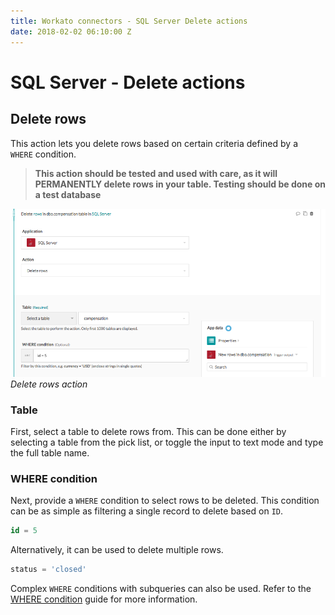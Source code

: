 ```yaml
---
title: Workato connectors - SQL Server Delete actions
date: 2018-02-02 06:10:00 Z
---
```


# SQL Server - Delete actions

## Delete rows

This action lets you delete rows based on certain criteria defined by a ` WHERE` condition.

> **This action should be tested and used with care, as it will PERMANENTLY delete rows in your table. Testing should be done on a test database**

![Delete action](/assets/images/mssql/delete-rows-action.png)
*Delete rows action*

### Table
First, select a table to delete rows from. This can be done either by selecting a table from the pick list, or toggle the input to text mode and type the full table name.

### WHERE condition
Next, provide a `WHERE` condition to select rows to be deleted. This condition can be as simple as filtering a single record to delete based on `ID`.

```sql
id = 5
```

Alternatively, it can be used to delete multiple rows.

```sql
status = 'closed'
```

Complex `WHERE` conditions with subqueries can also be used. Refer to the [WHERE condition](/connectors/mssql/introduction.md#using-where-conditions) guide for more information.
